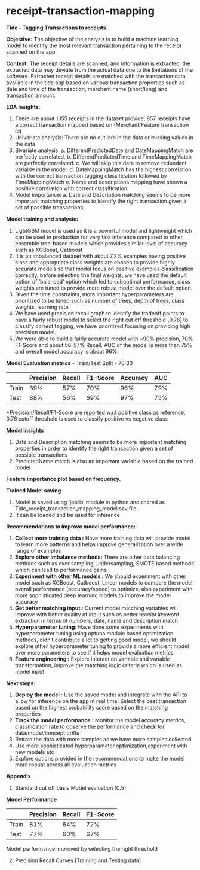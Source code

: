 # receipt-transaction-mapping


**Tide - Tagging Transactions to receipts.**

**Objective:** The objective of the analysis is to build a machine learning model to identify the most relevant transaction pertaining to the receipt scanned on the app

**Context:** The receipt details are scanned, and information is extracted, the extracted data may deviate from the actual data due to the limitations of the software. Extracted receipt details are matched with the transaction data available in the tide app based on various transaction properties such as date and time of the transaction, merchant name (short/long) and transaction amount.

**EDA Insights:**
1.	There are about 1,155 receipts in the dataset provide, 857 receipts have a correct transaction mapped based on (Merchant/Feature transaction id)
2.	Univariate analysis: There are no outliers in the data or missing values in the data
3.	Bivariate analysis:
a.	DifferentPredictedDate and DateMappingMatch are perfectly correlated.
b.	DifferentPredictedTime and TimeMappingMatch are perfectly correlated.
c.	We will skip this data to remove redundant variable in the model.
d.	DateMappingMatch has the highest correlation with the correct transaction tagging classification followed by TimeMappingMatch
e.	Name and descriptions mapping have shown a positive correlation with correct classification.
4.	Model importance:
a.	Date and Description matching seems to be more important matching properties to identify the right transaction given a set of possible transactions.

**Model training and analysis:**

1.	LightGBM model is used as it is a powerful model and lightweight which can be used in production for very fast inference compared to other ensemble tree-based models which provides similar level of accuracy such as XGBoost, Catboost
2.	It is an imbalanced dataset with about 7.2% examples having positive class and appropriate class weights are chosen to provide highly accurate models so that model focus on positive examples classification correctly, before selecting the final weights, we have used the default option of ‘balanced’ option which led to suboptimal performance, class weights are tuned to provide more robust model over the default option.
3.	Given the time constraints, more important hyperparameters are prioritized to be tuned such as number of trees, depth of trees, class weights, learning rate, 
4.	We have used precision recall graph to identify the tradeoff points to have a fairly robust model to select the right cut off threshold [0.76] to classify correct tagging, we have prioritized focusing on providing high precision model.
5.	We were able to build a fairly accurate model with ~90% precision, 70% F1-Score and about 56-57% Recall. AUC of the model is more than 75% and overall model accuracy is about 96%. 

**Model Evaluation metrics** - Train/Test Split - 70:30

|        | Precision |  Recall  | F1-Score | Accuracy |  AUC   |
|--------|-----------|----------|---------|----------|--------|
| Train  |   89%     |   57%    |   70%   |   96%    |   79%  |
| Test   |   88%     |   56%    |   69%   |   97%    |   75%  |

*Precision/Recall/F1-Score are reported w.r.t positive class as reference, 0.76 cutoff threshold is used to classify positive vs negative class
					
					
**Model Insights**

1.	Date and Description matching seems to be more important matching properties in order to identify the right transaction given a set of possible transactions
2.	PredictedName match is also an important variable based on the trained model

**Feature importance plot based on frequency.**

 
**Trained Model saving**

1.	Model is saved using ‘joblib’ module in python and shared as Tide_receipt_transaction_mapping_model.sav file
2.	It can be loaded and be used for inference


**Recommendations to improve model performance:**
1.	**Collect more training data :** Have more training data will provide model to learn more patterns and helps improve generalization over a wide range of examples
2.	**Explore other imbalance methods:** There are other data balancing methods such as over sampling, undersampling,  SMOTE based methods which can lead to performance gains
3.	**Experiment with other ML models :** We should experiment with other model such as XGBoost, Catboost, Linear models to compare the model overall performance [accuracy/speed] to optimize, also experiment with more sophisticated deep learning models to improve the model accuracy
4.	**Get better matching input :** Current model matching variables will improve with better quality of input such as better receipt keyword extraction in terms of numbers, date, name and description match
5.	**Hyperparameter tuning:** Have done some experiments with hyperparameter tuning using optuna module based optimization methods, didn’t contribute a lot to getting good model, we should explore other hyperparameter tuning to provide a more efficient model over more parameters to see if it helps model evaluation metrics
6.	**Feature engineering :** Explore interaction variable and  variable transformation, improve the matching logic criteria which is used as model input


**Next steps:**
1.	**Deploy the model :** Use the saved model and integrate with the API to allow for inference on the app in real time. Select the best transaction based on the highest probability score based on the matching properties
2.	**Track the model performance :** Monitor the model accuracy metrics, classification rate to observe the performance and check for data/model/concept drifts
3.	Retrain the data with more samples as we have more samples collected
4.	Use more sophisticated hyperparameter optimization,experiment with new models etc
5.	Explore options provided in the recommendations to make the model more robust across all evaluation metrics





**Appendix**

1.	Standard cut off basis Model evaluation [0.5]

**Model Performance**

|        | Precision | Recall | F1-Score |
|--------|-----------|--------|----------|
| Train  |    81%    |  64%   |   72%    |
| Test   |    77%    |  60%   |   67%    |


Model performance improved by selecting the right threshold



2.	Precision Recall Curves [Training and Testing data] 

  
